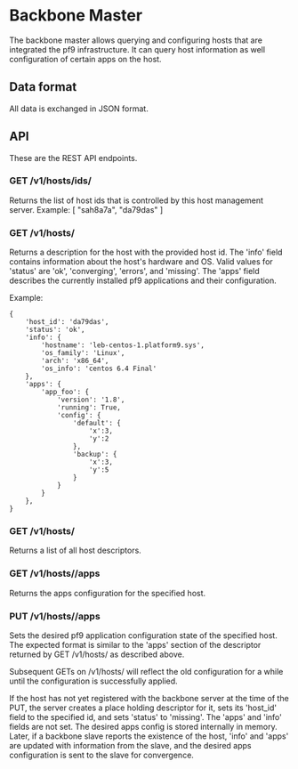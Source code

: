 # Backbone Master #

The backbone master allows querying and configuring hosts that are integrated
the pf9 infrastructure. It can query host information as well configuration of
certain apps on the host.

## Data format ##

All data is exchanged in JSON format.

## API ##

These are the REST API endpoints.

### GET /v1/hosts/ids/ ###

Returns the list of host ids that is controlled by this host management
server. Example: [ "sah8a7a", "da79das" ]

### GET /v1/hosts/<id> ###

Returns a description for the host with the provided host id.
The 'info' field contains information about the host's hardware and OS.
Valid values for 'status' are 'ok', 'converging', 'errors', and 'missing'.
The 'apps' field describes the currently installed pf9 applications and
their configuration.

Example:

    {
        'host_id': 'da79das',
        'status': 'ok',
        'info': {
            'hostname': 'leb-centos-1.platform9.sys',
            'os_family': 'Linux',
            'arch': 'x86_64',
            'os_info': 'centos 6.4 Final'
        },
        'apps': {
            'app_foo': {
                'version': '1.8',
                'running': True,
                'config': {
                    'default': {
                        'x':3,
                        'y':2
                    },
                    'backup': {
                        'x':3,
                        'y':5
                    }
                }
            }
        },
    }

### GET /v1/hosts/ ###
Returns a list of all host descriptors.

### GET /v1/hosts/<id>/apps ###
Returns the apps configuration for the specified host.

### PUT /v1/hosts/<id>/apps ###
Sets the desired pf9 application configuration state of the specified host.
The expected format is similar to the 'apps' section of the descriptor returned
by GET /v1/hosts/<id> as described above.

Subsequent GETs on /v1/hosts/<id> will reflect the old configuration for a
while until the configuration is successfully applied.

If the host has not yet registered with the backbone server at the time
of the PUT, the server creates a place holding descriptor for it, sets
its 'host_id' field to the specified id, and sets 'status' to 'missing'.
The 'apps' and 'info' fields are not set.
The desired apps config is stored internally in memory. Later, if a backbone
slave reports the existence of the host, 'info' and 'apps' are updated with
information from the slave, and the desired apps configuration is sent to
the slave for convergence.



